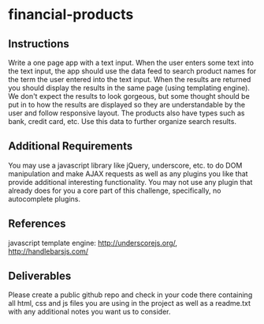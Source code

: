 # financial-products

Instructions
-----------------
Write a one page app with a text input. When the user enters some text into
the text input, the app should use the data feed to search product names for
the term the user entered into the text input. When the results are returned
you should display the results in the same page (using templating engine).
We don't expect the results to look gorgeous, but some thought should be put
in to how the results are displayed so they are understandable by the user and
follow responsive layout. The products also have types such as bank, credit
card, etc. Use this data to further organize search results.


Additional Requirements
-----------------------------------
You may use a javascript library like jQuery, underscore, etc. to do DOM
manipulation and make AJAX requests as well as any plugins you like that
provide additional interesting functionality. You may not use any plugin
that already does for you a core part of this challenge, specifically, no
autocomplete plugins.

References
-----------------
javascript template engine: http://underscorejs.org/, http://handlebarsjs.com/

Deliverables
------------------
Please create a public github repo and check in your code there containing all
html, css and js files you are using in the project as well as a readme.txt
with any additional notes you want us to consider.
